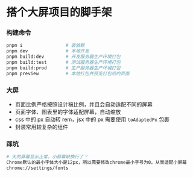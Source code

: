 # 搭个大屏项目的脚手架

### 构建命令

```bash
pnpm i                # 装依赖
pnpm dev              # 本地开发
pnpm build:dev        # 开发服务器生产环境打包
pnpm build:test       # 测试服务器生产环境打包
pnpm build:prod       # 生产服务器生产环境打包
pnpm preview          # 本地打包并预览打包后的页面
```

### 大屏

- 页面比例严格按照设计稿比例，并且会自动适配不同的屏幕
- 页面字体、图表里的字体适配屏幕，自动缩放
- css 中的 px 自动转 rem，jsx 中的 px 需要使用 `toAdaptedPx` 包裹
- 封装常用较复杂的组件

### 踩坑

```bash
# 大的屏幕显示正常，小屏幕缺换行了？
Chrome默认的最小字体大小是12px，所以需要修改chrome最小字号为0，从而适配小屏幕
chrome://settings/fonts
```
